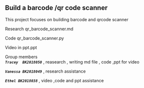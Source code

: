 Build a barcode /qr code scanner
---

This project focuses on building barcode and qrcode scanner

Research 
qr_barcode_scanner.md

Code 
qr_barcode_scanner.py

Video in ppt.ppt

Group members                  
_**`Tracey  BK2018050`**_ ,  reasearch , writing md file , code ,ppt for video

 _**`Vanessa BK2018049`**_ , research assistance

 _**`Ethel BK2018038`**_ , video ,code and ppt assistance
